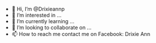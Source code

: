 - 👋 Hi, I’m @Drixieannp
- 👀 I’m interested in ...
- 🌱 I’m currently learning ...
- 💞️ I’m looking to collaborate on ...
- 📫 How to reach me contact me on Facebook: Drixie Ann 

<!---
Drixieannp/Drixieannp is a ✨ special ✨ repository because its `README.md` (this file) appears on your GitHub profile.
You can click the Preview link to take a look at your changes.
--->
